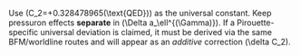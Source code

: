 Use (C_2=+0.328478965(\text{QED})) as the universal constant. Keep pressuron effects **separate** in (\Delta a_\ell^{(\Gamma)}). If a Pirouette-specific universal deviation is claimed, it must be derived via the same BFM/worldline routes and will appear as an *additive* correction (\delta C_2).